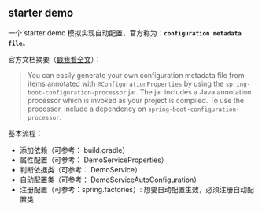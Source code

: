 ## starter demo
一个 starter demo 模拟实现自动配置，官方称为：**``configuration metadata file``**。

官方文档摘要（[戳我看全文](https://docs.spring.io/spring-boot/docs/2.1.1.RELEASE/reference/html/configuration-metadata.html#configuration-metadata-annotation-processor)）：
>You can easily generate your own configuration metadata file from items annotated with ``@ConfigurationProperties`` by using the ``spring-boot-configuration-processor`` jar. The jar includes a Java annotation processor which is invoked as your project is compiled. To use the processor, include a dependency on ``spring-boot-configuration-processor``.

基本流程：
- 添加依赖（可参考： build.gradle）
- 属性配置（可参考： DemoServiceProperties）
- 判断依据类（可参考： DemoService）
- 自动配置类（可参考： DemoServiceAutoConfiguration）
- 注册配置（可参考：spring.factories）: 想要自动配置生效，必须注册自动配置类